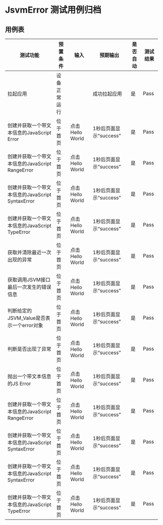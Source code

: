 # JsvmError 测试用例归档

## 用例表

| 测试功能                                         | 预置条件     | 输入            | 预期输出               | 是否自动 | 测试结果 |
| ------------------------------------------------ | ------------ | --------------- | ---------------------- | -------- | -------- |
| 拉起应用                                         | 设备正常运行 |                 | 成功拉起应用           | 是       | Pass     |
| 创建并获取一个带文本信息的JavaScript Error       | 位于首页     | 点击Hello World | 1秒后页面显示“success” | 是       | Pass     |
| 创建并获取一个带文本信息的JavaScript RangeError  | 位于首页     | 点击Hello World | 1秒后页面显示“success” | 是       | Pass     |
| 创建并获取一个带文本信息的JavaScript SyntaxError | 位于首页     | 点击Hello World | 1秒后页面显示“success” | 是       | Pass     |
| 创建并获取一个带文本信息的JavaScript TypeError   | 位于首页     | 点击Hello World | 1秒后页面显示“success” | 是       | Pass     |
| 获取并清除最近一次出现的异常                     | 位于首页     | 点击Hello World | 1秒后页面显示“success” | 是       | Pass     |
| 获取调用JSVM接口最后一次发生的错误信息           | 位于首页     | 点击Hello World | 1秒后页面显示“success” | 是       | Pass     |
| 判断给定的JSVM_Value是否表示一个error对象        | 位于首页     | 点击Hello World | 1秒后页面显示“success” | 是       | Pass     |
| 判断是否出现了异常                               | 位于首页     | 点击Hello World | 1秒后页面显示“success” | 是       | Pass     |
| 抛出一个带文本信息的JS Error                     | 位于首页     | 点击Hello World | 1秒后页面显示“success” | 是       | Pass     |
| 创建并获取一个带文本信息的JavaScript RangeError  | 位于首页     | 点击Hello World | 1秒后页面显示“success” | 是       | Pass     |
| 创建并获取一个带文本信息的JavaScript SyntaxError | 位于首页     | 点击Hello World | 1秒后页面显示“success” | 是       | Pass     |
| 创建并获取一个带文本信息的JavaScript SyntaxError | 位于首页     | 点击Hello World | 1秒后页面显示“success” | 是       | Pass     |
| 创建并获取一个带文本信息的JavaScript TypeError   | 位于首页     | 点击Hello World | 1秒后页面显示“success” | 是       | Pass     |

